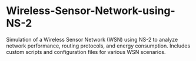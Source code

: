 # Wireless-Sensor-Network-using-NS-2
Simulation of a Wireless Sensor Network (WSN) using NS-2 to analyze network performance, routing protocols, and energy consumption. Includes custom scripts and configuration files for various WSN scenarios.
